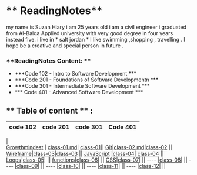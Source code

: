 # ** ReadingNotes**

my name is Suzan Hiary i am 25 years old i am a  civil engineer i graduated from Al-Balqa Applied university with very good degree in four years instead five.
i live in * salt jordan * I like swimming ,shopping , travelling . I hope be  a creative and special person in future . 

### **ReadingNotes Content: **

* ***Code 102 - Intro to Software Development ***
* ***Code 201 - Foundations of Software Developmentn ***
* ***Code 301 - Intermediate Software Development ***
* *** Code 401 - Advanced Software Development ***

## ** Table of content **  :

code  102 | code 201 | code 301  | Code 401 |
-------------|-------------|----------| -----|
 |     
[Growthmindest](Read01.md) | [class-01.md](Introductory.md)| [class-01](301-class01.md)||
[Git](Read02.md)|[class-02.md](class-02.md)|[class-02](301-class02.md) ||
[Wireframe](Read03.md)|[class-03](class-03.md)|[class-03](301-class03.md) ||
[JavaScript](Read06.md) |[class-04](class-04.md)| [class-04](301-class04.md) ||
[Loops](Read:05.md)|[class-05](class-05.md)| ||
[functions]()|[class-06](class-06.md)| ||
[CSS](Read06b.md)|[class-07](class-07.md)| ||
 ---- |[class-08](class-08.md)| ||
  ---- |[class-09](class-09.md)| ||
   ---- |[class-10](class-10.md)| ||
    ---- |[class-11](class-11.md)| ||
    ---- |[class-12](class012.md)| ||
   


